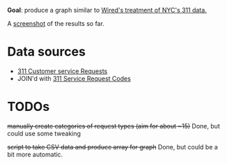**Goal**: produce a graph similar to [Wired's treatment of NYC's 311 data.](http://www.wired.com/magazine/2010/11/ff_311_new_york/)

A [screenshot](http://dl.dropbox.com/u/1144778/screencaps/cap_03012011_114911.png) of the results so far.

# Data sources
- [311 Customer service Requests](http://www.toronto.ca/open/datasets/311-customer-service-requests/)
- JOIN'd with [311 Service Request Codes](http://www.toronto.ca/open/datasets/311-service-request-codes/)

# TODOs

<strike>manually create categories of request types (aim for about ~15)</strike> Done, but could use some tweaking

<strike>script to take CSV data and produce array for graph</strike> Done, but could be a bit more automatic.
